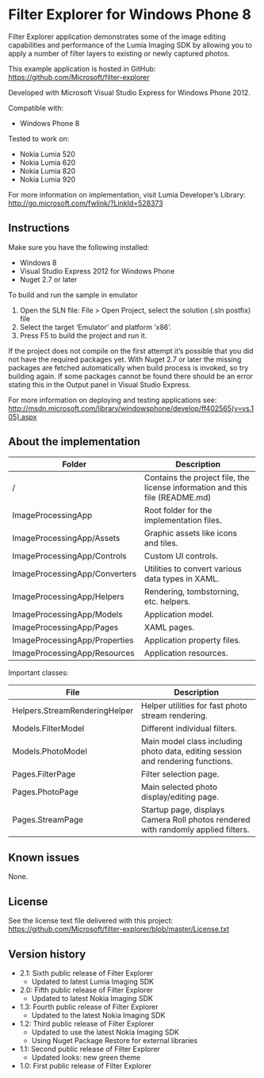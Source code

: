Filter Explorer for Windows Phone 8
===================================

Filter Explorer application demonstrates some of the image editing capabilities and performance of the Lumia Imaging SDK by allowing you to apply a number of filter layers to existing or newly captured photos.

This example application is hosted in GitHub: https://github.com/Microsoft/filter-explorer

Developed with Microsoft Visual Studio Express for Windows Phone 2012.

Compatible with:

-   Windows Phone 8

Tested to work on:

-   Nokia Lumia 520
-   Nokia Lumia 620
-   Nokia Lumia 820
-   Nokia Lumia 920

For more information on implementation, visit Lumia Developer’s Library: http://go.microsoft.com/fwlink/?LinkId=528373

Instructions
------------

Make sure you have the following installed:

-   Windows 8
-   Visual Studio Express 2012 for Windows Phone
-   Nuget 2.7 or later

To build and run the sample in emulator

1.  Open the SLN file: File &gt; Open Project, select the solution (.sln postfix) file
2.  Select the target ‘Emulator’ and platform ‘x86’.
3.  Press F5 to build the project and run it.

If the project does not compile on the first attempt it’s possible that you did not have the required packages yet. With Nuget 2.7 or later the missing packages are fetched automatically when build process is invoked, so try building again. If some packages cannot be found there should be an error stating this in the Output panel in Visual Studio Express.

For more information on deploying and testing applications see: http://msdn.microsoft.com/library/windowsphone/develop/ff402565(v=vs.105).aspx

About the implementation
------------------------

<table style="width:99%;"><colgroup><col style="width: 35%" /><col style="width: 64%" /></colgroup><thead><tr class="header"><th>Folder</th><th>Description</th></tr></thead><tbody><tr class="odd"><td>/</td><td>Contains the project file, the license information and this file (README.md)</td></tr><tr class="even"><td>ImageProcessingApp</td><td>Root folder for the implementation files.</td></tr><tr class="odd"><td>ImageProcessingApp/Assets</td><td>Graphic assets like icons and tiles.</td></tr><tr class="even"><td>ImageProcessingApp/Controls</td><td>Custom UI controls.</td></tr><tr class="odd"><td>ImageProcessingApp/Converters</td><td>Utilities to convert various data types in XAML.</td></tr><tr class="even"><td>ImageProcessingApp/Helpers</td><td>Rendering, tombstorning, etc. helpers.</td></tr><tr class="odd"><td>ImageProcessingApp/Models</td><td>Application model.</td></tr><tr class="even"><td>ImageProcessingApp/Pages</td><td>XAML pages.</td></tr><tr class="odd"><td>ImageProcessingApp/Properties</td><td>Application property files.</td></tr><tr class="even"><td>ImageProcessingApp/Resources</td><td>Application resources.</td></tr></tbody></table>

Important classes:

<table style="width:99%;"><colgroup><col style="width: 26%" /><col style="width: 73%" /></colgroup><thead><tr class="header"><th>File</th><th>Description</th></tr></thead><tbody><tr class="odd"><td>Helpers.StreamRenderingHelper</td><td>Helper utilities for fast photo stream rendering.</td></tr><tr class="even"><td>Models.FilterModel</td><td>Different individual filters.</td></tr><tr class="odd"><td>Models.PhotoModel</td><td>Main model class including photo data, editing session and rendering functions.</td></tr><tr class="even"><td>Pages.FilterPage</td><td>Filter selection page.</td></tr><tr class="odd"><td>Pages.PhotoPage</td><td>Main selected photo display/editing page.</td></tr><tr class="even"><td>Pages.StreamPage</td><td>Startup page, displays Camera Roll photos rendered with randomly applied filters.</td></tr></tbody></table>

Known issues
------------

None.

License
-------

See the license text file delivered with this project: https://github.com/Microsoft/filter-explorer/blob/master/License.txt

Version history
---------------

-   2.1: Sixth public release of Filter Explorer
    -   Updated to latest Lumia Imaging SDK
-   2.0: Fifth public release of Filter Explorer
    -   Updated to latest Nokia Imaging SDK
-   1.3: Fourth public release of Filter Explorer
    -   Updated to the latest Nokia Imaging SDK
-   1.2: Third public release of Filter Explorer
    -   Updated to use the latest Nokia Imaging SDK
    -   Using Nuget Package Restore for external libraries
-   1.1: Second public release of Filter Explorer
    -   Updated looks: new green theme
-   1.0: First public release of Filter Explorer
